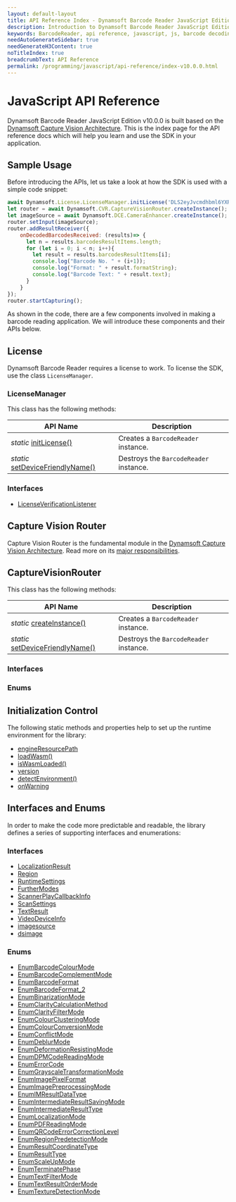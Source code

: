 ```yaml
---
layout: default-layout
title: API Reference Index - Dynamsoft Barcode Reader JavaScript Edition
description: Introduction to Dynamsoft Barcode Reader JavaScript Edition. Integrate once, and run the library on all major modern browsers.
keywords: BarcodeReader, api reference, javascript, js, barcode decoding
needAutoGenerateSidebar: true
needGenerateH3Content: true
noTitleIndex: true
breadcrumbText: API Reference
permalink: /programming/javascript/api-reference/index-v10.0.0.html
---
```


# JavaScript API Reference

Dynamsoft Barcode Reader JavaScript Edition v10.0.0 is built based on the [Dynamsoft Capture Vision Architecture](). This is the index page for the API reference docs which will help you learn and use the SDK in your application.

## Sample Usage

Before introducing the APIs, let us take a look at how the SDK is used with a simple code snippet:

```js
await Dynamsoft.License.LicenseManager.initLicense('DLS2eyJvcmdhbml6YXRpb25JRCI6IjIwMDAwMSJ9');
let router = await Dynamsoft.CVR.CaptureVisionRouter.createInstance();
let imageSource = await Dynamsoft.DCE.CameraEnhancer.createInstance();
router.setInput(imageSource);
router.addResultReceiver({
    onDecodedBarcodesReceived: (results)=> {
      let n = results.barcodesResultItems.length;
      for (let i = 0; i < n; i++){
        let result = results.barcodesResultItems[i];
        console.log("Barcode No. " + (i+1));
        console.log("Format: " + result.formatString);
        console.log("Barcode Text: " + result.text);
      }
    }
});
router.startCapturing();
```

As shown in the code, there are a few components involved in making a barcode reading application. We will introduce these components and their APIs below.

## License

Dynamsoft Barcode Reader requires a license to work. To license the SDK, use the class `LicenseManager`.

### LicenseManager

This class has the following methods:

| API Name                                                            | Description                            |
| ------------------------------------------------------------------- | -------------------------------------- |
| *static* [initLicense()](BarcodeReader.md#createinstance)           | Creates a `BarcodeReader` instance.    |
| *static* [setDeviceFriendlyName()](BarcodeReader.md#destroycontext) | Destroys the `BarcodeReader` instance. |

### Interfaces

- [LicenseVerificationListener]()

## Capture Vision Router

Capture Vision Router is the fundamental module in the [Dynamsoft Capture Vision Architecture](). Read more on its [major responsibilities](architecture/#capture-vision-router).

## CaptureVisionRouter

This class has the following methods:

| API Name                                                            | Description                            |
| ------------------------------------------------------------------- | -------------------------------------- |
| *static* [createInstance()](BarcodeReader.md#createinstance)        | Creates a `BarcodeReader` instance.    |
| *static* [setDeviceFriendlyName()](BarcodeReader.md#destroycontext) | Destroys the `BarcodeReader` instance. |

### Interfaces

### Enums

## Initialization Control

The following static methods and properties help to set up the runtime environment for the library:

* [engineResourcePath](InitializationControl.md#engineresourcepath)
* [loadWasm()](InitializationControl.md#loadwasm)
* [isWasmLoaded()](InitializationControl.md#iswasmloaded)
* [version](InitializationControl.md#version)
* [detectEnvironment()](InitializationControl.md#detectenvironment)
* [onWarning](InitializationControl.md#onwarning)

## Interfaces and Enums

In order to make the code more predictable and readable, the library defines a series of supporting interfaces and enumerations:

### Interfaces

* [LocalizationResult](interface/LocalizationResult.md)
* [Region](interface/Region.md)
* [RuntimeSettings](interface/RuntimeSettings.md)
* [FurtherModes](interface/FurtherModes.md)
* [ScannerPlayCallbackInfo](interface/ScannerPlayCallbackInfo.md)
* [ScanSettings](interface/ScanSettings.md)
* [TextResult](interface/TextResult.md)
* [VideoDeviceInfo](interface/VideoDeviceInfo.md)
* [imagesource](interface/imagesource.md)
* [dsimage](interface/dsimage.md)

### Enums

* [EnumBarcodeColourMode](enum/EnumBarcodeColourMode.md)
* [EnumBarcodeComplementMode](enum/EnumBarcodeComplementMode.md)
* [EnumBarcodeFormat](enum/EnumBarcodeFormat.md)
* [EnumBarcodeFormat_2](enum/EnumBarcodeFormat_2.md)
* [EnumBinarizationMode](enum/EnumBinarizationMode.md)
* [EnumClarityCalculationMethod](enum/EnumClarityCalculationMethod.md)
* [EnumClarityFilterMode](enum/EnumClarityFilterMode.md)
* [EnumColourClusteringMode](enum/EnumColourClusteringMode.md)
* [EnumColourConversionMode](enum/EnumColourConversionMode.md)
* [EnumConflictMode](enum/EnumConflictMode.md)
* [EnumDeblurMode](enum/EnumDeblurMode.md)
* [EnumDeformationResistingMode](enum/EnumDeformationResistingMode.md)
* [EnumDPMCodeReadingMode](enum/EnumDPMCodeReadingMode.md)
* [EnumErrorCode](enum/EnumErrorCode.md)
* [EnumGrayscaleTransformationMode](enum/EnumGrayscaleTransformationMode.md)
* [EnumImagePixelFormat](enum/EnumImagePixelFormat.md)
* [EnumImagePreprocessingMode](enum/EnumImagePreprocessingMode.md)
* [EnumIMResultDataType](enum/EnumIMResultDataType.md)
* [EnumIntermediateResultSavingMode](enum/EnumIntermediateResultSavingMode.md)
* [EnumIntermediateResultType](enum/EnumIntermediateResultType.md)
* [EnumLocalizationMode](enum/EnumLocalizationMode.md)
* [EnumPDFReadingMode](enum/EnumPDFReadingMode.md)
* [EnumQRCodeErrorCorrectionLevel](enum/EnumQRCodeErrorCorrectionLevel.md)
* [EnumRegionPredetectionMode](enum/EnumRegionPredetectionMode.md)
* [EnumResultCoordinateType](enum/EnumResultCoordinateType.md)
* [EnumResultType](enum/EnumResultType.md)
* [EnumScaleUpMode](enum/EnumScaleUpMode.md)
* [EnumTerminatePhase](enum/EnumTerminatePhase.md)
* [EnumTextFilterMode](enum/EnumTextFilterMode.md)
* [EnumTextResultOrderMode](enum/EnumTextResultOrderMode.md)
* [EnumTextureDetectionMode](enum/EnumTextureDetectionMode.md)